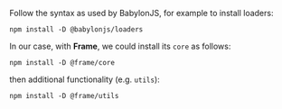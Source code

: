 Follow the syntax as used by BabylonJS, for example to install loaders:

```
npm install -D @babylonjs/loaders
```

In our case, with **Frame**, we could install its ```core``` as follows:

```
npm install -D @frame/core
```

then additional functionality (e.g. ```utils```):

```
npm install -D @frame/utils
```
